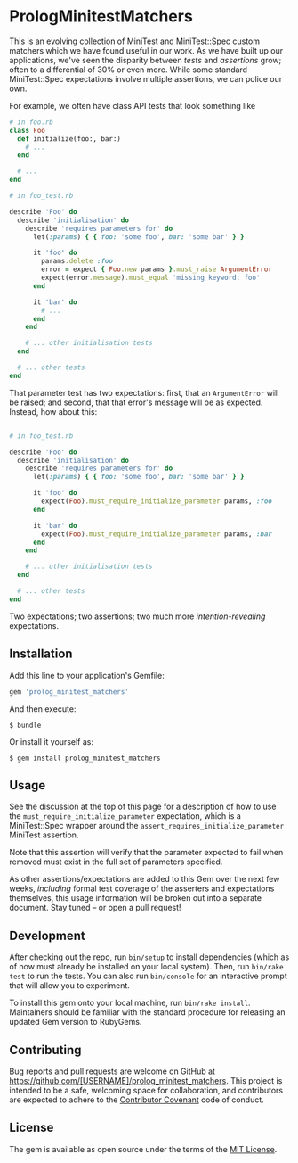 # PrologMinitestMatchers

This is an evolving collection of MiniTest and MiniTest::Spec custom matchers which we have found useful in our work. As we have built up our applications, we've seen the disparity between *tests* and *assertions* grow; often to a differential of 30% or even more. While some standard MiniTest::Spec expectations involve multiple assertions, we can police our own.

For example, we often have class API tests that look something like

```ruby
# in foo.rb
class Foo
  def initialize(foo:, bar:)
    # ...
  end

  # ...
end

# in foo_test.rb

describe 'Foo' do
  describe 'initialisation' do
    describe 'requires parameters for' do
      let(:params) { { foo: 'some foo', bar: 'some bar' } }

      it 'foo' do
        params.delete :foo
        error = expect { Foo.new params }.must_raise ArgumentError
        expect(error.message).must_equal 'missing keyword: foo'
      end

      it 'bar' do
        # ...
      end
    end

    # ... other initialisation tests
  end

  # ... other tests
end

```

That parameter test has two expectations: first, that an `ArgumentError` will be raised; and second, that that error's message will be as expected. Instead, how about this:

```ruby

# in foo_test.rb

describe 'Foo' do
  describe 'initialisation' do
    describe 'requires parameters for' do
      let(:params) { { foo: 'some foo', bar: 'some bar' } }

      it 'foo' do
        expect(Foo).must_require_initialize_parameter params, :foo
      end

      it 'bar' do
        expect(Foo).must_require_initialize_parameter params, :bar
      end
    end

    # ... other initialisation tests
  end

  # ... other tests
end

```

Two expectations; two assertions; two much more *intention-revealing* expectations.

## Installation

Add this line to your application's Gemfile:

```ruby
gem 'prolog_minitest_matchers'
```

And then execute:

    $ bundle

Or install it yourself as:

    $ gem install prolog_minitest_matchers

## Usage

See the discussion at the top of this page for a description of how to use the `must_require_initialize_parameter` expectation, which is a MiniTest::Spec wrapper around the `assert_requires_initialize_parameter` MiniTest assertion.

Note that this assertion will verify that the parameter expected to fail when removed must exist in the full set of parameters specified.

As other assertions/expectations are added to this Gem over the next few weeks, *including* formal test coverage of the asserters and expectations themselves, this usage information will be broken out into a separate document. Stay tuned &ndash; or open a pull request!

## Development

After checking out the repo, run `bin/setup` to install dependencies (which as of now must already be installed on your local system). Then, run `bin/rake test` to run the tests. You can also run `bin/console` for an interactive prompt that will allow you to experiment.

To install this gem onto your local machine, run `bin/rake install`. Maintainers should be familiar with the standard procedure for releasing an updated Gem version to RubyGems.

## Contributing

Bug reports and pull requests are welcome on GitHub at https://github.com/[USERNAME]/prolog_minitest_matchers. This project is intended to be a safe, welcoming space for collaboration, and contributors are expected to adhere to the [Contributor Covenant](http://contributor-covenant.org) code of conduct.

## License

The gem is available as open source under the terms of the [MIT License](http://opensource.org/licenses/MIT).
